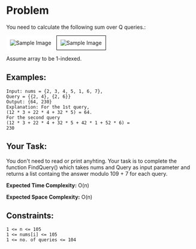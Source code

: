 # Problem
You need to calculate the following sum over Q queries.:

<div style="background-color: white; padding: 10px; display: inline-block;">
    <img src="https://github.com/user-attachments/assets/e7af829a-ff9d-42c1-883d-aeec2a28ff1f" alt="Sample Image" style="max-width: 100%; height: auto; display: block;">
</div>

<div style="background-color: white; padding: 10px; display: inline-block; border: 1px solid black;">
    <img src="https://github.com/user-attachments/assets/e7af829a-ff9d-42c1-883d-aeec2a28ff1f" alt="Sample Image" style="max-width: 100%; height: auto; display: block;">
</div>

Assume array to be 1-indexed.

## Examples:

```
Input: nums = {2, 3, 4, 5, 1, 6, 7},
Query = {{2, 4}, {2, 6}}
Output: {64, 230}
Explanation: For the 1st query,
(12 * 3 + 22 * 4 + 32 * 5) = 64.
For the second query
(12 * 3 + 22 * 4 + 32 * 5 + 42 * 1 + 52 * 6) = 
230
```

## Your Task:
You don't need to read or print anyhting. Your task is to complete the function FindQuery() which takes nums and Query as input parameter and returns a list containg the answer modulo 109 + 7 for each query.
 

**Expected Time Complexity:** O(n)

**Expected Space Complexity:** O(n)
 

## Constraints:
```
1 <= n <= 105
1 <= nums[i] <= 105
1 <= no. of queries <= 104
```
